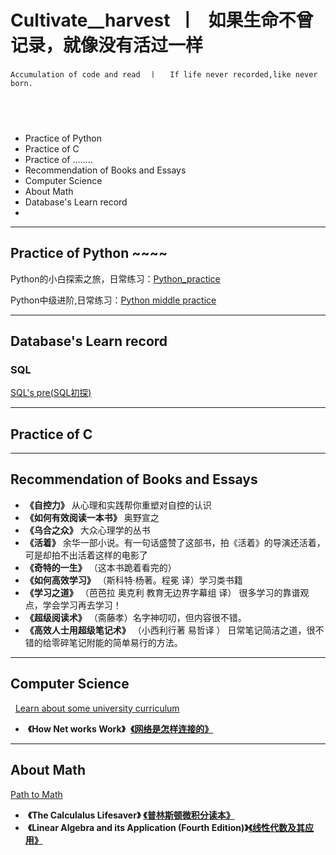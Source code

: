 # Cultivate__harvest  丨   如果生命不曾记录，就像没有活过一样

    Accumulation of code and read  丨   If life never recorded,like never born.
                 
---
* Practice of Python
* Practice of C
* Practice of ........
* Recommendation of Books and Essays
* Computer Science 
* About Math
* Database's Learn record
* 

---

## Practice of Python ~~~~
Python的小白探索之旅，日常练习：[Python_practice](https://github.com/wnz27/Cultivate__harvest/blob/master/Python_harvest.md)

Python中级进阶,日常练习：[Python middle practice](https://github.com/wnz27/Cultivate__harvest/blob/master/codePractice/pythonMiddle.md)

---

## Database's Learn record
### SQL
[SQL's pre(SQL初探)](https://github.com/wnz27/Database-s-Learn-Note/blob/master/SQL's%20pre.md)

---
## Practice of C


---
## Recommendation of Books and Essays

*  **《自控力》**    从心理和实践帮你重塑对自控的认识
*  **《如何有效阅读一本书》**   奥野宣之
*  **《乌合之众》**  大众心理学的丛书
*  **《活着》**  余华一部小说。有一句话盛赞了这部书，拍《活着》的导演还活着，可是却拍不出活着这样的电影了
*  **《奇特的一生》** （这本书跪着看完的）
*  **《如何高效学习》** （斯科特·杨著。程冕 译）学习类书籍 
*  **《学习之道》** （芭芭拉 奥克利 教育无边界字幕组 译） 很多学习的靠谱观点，学会学习再去学习！
*  **《超级阅读术》** （斋藤孝）名字神叨叨，但内容很不错。
*  **《高效人士用超级笔记术》** （小西利行著 易哲译 ） 日常笔记简洁之道，很不错的给零碎笔记附能的简单易行的方法。

---
## Computer Science 
   [Learn about some university curriculum](https://github.com/wnz27/Computer-Science)
   
*  **《How Net works Work》**  [**《网络是怎样连接的》**](https://github.com/wnz27/Computer-Science/blob/master/%E7%BD%91%E7%BB%9C%E6%98%AF%E6%80%8E%E6%A0%B7%E8%BF%9E%E6%8E%A5%E7%9A%84%E5%AD%A6%E4%B9%A0%E7%AC%94%E8%AE%B0.md)


---
## About Math
   [Path to Math](https://github.com/wnz27/About-Math)
   
*  **《The Calculalus Lifesaver》** [**《普林斯顿微积分读本》**](https://github.com/wnz27/About-Math/blob/master/%E3%80%8AThe%20Calculalus%20Lifesaver%E3%80%8B%20%E3%80%8A%E6%99%AE%E6%9E%97%E6%96%AF%E9%A1%BF%E5%BE%AE%E7%A7%AF%E5%88%86%E8%AF%BB%E6%9C%AC%E3%80%8B.md)
*  **《Linear Algebra and its Application (Fourth Edition)》**[**《线性代数及其应用》**](https://github.com/wnz27/About-Math/blob/master/%E3%80%8ALinear%20Algebra%20and%20its%20Application%20(Fourth%20Edition)%E3%80%8B%E3%80%8A%E7%BA%BF%E6%80%A7%E4%BB%A3%E6%95%B0%E5%8F%8A%E5%85%B6%E5%BA%94%E7%94%A8%E3%80%8B.md)





##
